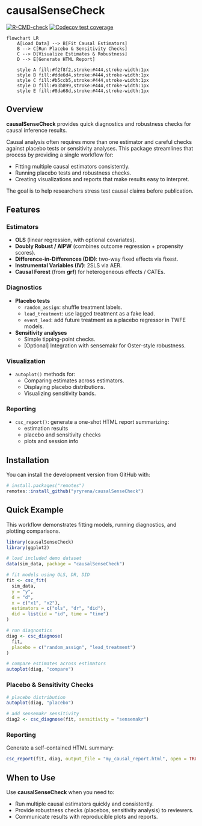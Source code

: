 
<!-- README.md is generated from README.Rmd. Please edit that file -->

# causalSenseCheck

<!-- badges: start -->

<!-- badges: end -->

[![R-CMD-check](https://github.com/yryrena/causalSenseCheck/actions/workflows/R-CMD-check.yaml/badge.svg)](https://github.com/yryrena/causalSenseCheck/actions)
[![Codecov test
coverage](https://codecov.io/gh/yryrena/causalSenseCheck/branch/main/graph/badge.svg)](https://app.codecov.io/gh/yryrena/causalSenseCheck)

```mermaid
flowchart LR 
    A[Load Data] --> B[Fit Causal Estimators]
    B --> C[Run Placebo & Sensitivity Checks]
    C --> D[Visualize Estimates & Robustness]
    D --> E[Generate HTML Report]

    style A fill:#f2f8f2,stroke:#444,stroke-width:1px
    style B fill:#dde6d4,stroke:#444,stroke-width:1px
    style C fill:#b5ccb5,stroke:#444,stroke-width:1px
    style D fill:#a3b899,stroke:#444,stroke-width:1px
    style E fill:#8da68d,stroke:#444,stroke-width:1px
```


## Overview

**causalSenseCheck** provides quick diagnostics and robustness checks
for causal inference results.

Causal analysis often requires more than one estimator and careful
checks against placebo tests or sensitivity analyses. This package
streamlines that process by providing a single workflow for:

- Fitting multiple causal estimators consistently.
- Running placebo tests and robustness checks.
- Creating visualizations and reports that make results easy to
  interpret.

The goal is to help researchers stress test causal claims before
publication.

## Features

### Estimators

- **OLS** (linear regression, with optional covariates).
- **Doubly Robust / AIPW** (combines outcome regression + propensity
  scores).
- **Difference-in-Differences (DID)**: two-way fixed effects via fixest.
- **Instrumental Variables (IV)**: 2SLS via AER.
- **Causal Forest** (from **grf**) for heterogeneous effects / CATEs.

### Diagnostics

- **Placebo tests**
  - `random_assign`: shuffle treatment labels.
  - `lead_treatment`: use lagged treatment as a fake lead.
  - `event_lead`: add future treatment as a placebo regressor in TWFE
    models.
- **Sensitivity analyses**
  - Simple tipping-point checks.
  - \[Optional\] Integration with sensemakr for Oster-style robustness.

### Visualization

- `autoplot()` methods for:
  - Comparing estimates across estimators.
  - Displaying placebo distributions.
  - Visualizing sensitivity bands.

### Reporting

- `csc_report()`: generate a one-shot HTML report summarizing:
  - estimation results
  - placebo and sensitivity checks
  - plots and session info

## Installation

You can install the development version from GitHub with:

``` r
# install.packages("remotes")
remotes::install_github("yryrena/causalSenseCheck") 
```

## Quick Example

This workflow demonstrates fitting models, running diagnostics, and
plotting comparisons.

``` r
library(causalSenseCheck)
library(ggplot2)

# load included demo dataset
data(sim_data, package = "causalSenseCheck")

# fit models using OLS, DR, DID
fit <- csc_fit(
  sim_data,
  y = "y",
  d = "d",
  x = c("x1", "x2"),
  estimators = c("ols", "dr", "did"),
  did = list(id = "id", time = "time")
)

# run diagnostics
diag <- csc_diagnose(
  fit,
  placebo = c("random_assign", "lead_treatment")
)

# compare estimates across estimators
autoplot(diag, "compare")
```

### Placebo & Sensitivity Checks

``` r
# placebo distribution
autoplot(diag, "placebo")

# add sensemakr sensitivity 
diag2 <- csc_diagnose(fit, sensitivity = "sensemakr")
```

### Reporting

Generate a self-contained HTML summary:

``` r
csc_report(fit, diag, output_file = "my_causal_report.html", open = TRUE)
```

## When to Use

Use **causalSenseCheck** when you need to:

- Run multiple causal estimators quickly and consistently.
- Provide robustness checks (placebos, sensitivity analysis) to
  reviewers.
- Communicate results with reproducible plots and reports.
